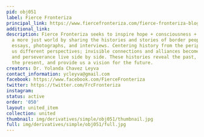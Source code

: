 ```yaml
---
pid: obj051
label: Fierce Fronteriza
principal_link: https://www.fiercefronteriza.com/fierce-fronteriza-blog
additional_link: 
description: Fierce Fronteriza seeks to inspire hope + consciousness + action to create
  a more just world by sharing the histories and stories of border people through
  essays, photographs, and interviews. Centering history from the periphery provides
  us different perspectives; invisible connections and alliances become visible. Trauma
  and perseverance live side by side. These histories reveal the past, illuminate
  the present, and provide us a vision for the future.
creators: Dr. Yolanda Chavez Leyva
contact_information: ycleyva@gmail.com
facebook: https://www.facebook.com/FierceFronteriza
twitter: https://twitter.com/FrcFronteriza
instagram: 
status: active
order: '050'
layout: united_item
collection: united
thumbnail: img/derivatives/simple/obj051/thumbnail.jpg
full: img/derivatives/simple/obj051/full.jpg
---
```

